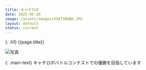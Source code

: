 ```yaml
---
title: キャチロボ
date: 2025-05-20
image: /assets/images/KYATIROBO.JPG
layout: default
status: current
---
```


{: .h1}
{{page.title}}

<div class="w-full h-[300px] overflow-hidden">
  <img
    class="h-full w-auto mx-auto object-cover"
    src="{{ page.image | relative_url }}"
    alt="写真"
  />
</div>

{: .main-text}
キャチロボバトルコンテストでの優勝を目指しています
